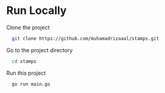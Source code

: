 # Run Locally
Clone the project

```bash
  git clone https://github.com/muhamadrizaaal/stamps.git
```

Go to the project directory

```bash
  cd stamps
```

Run this project

```bash
  go run main.go  
```